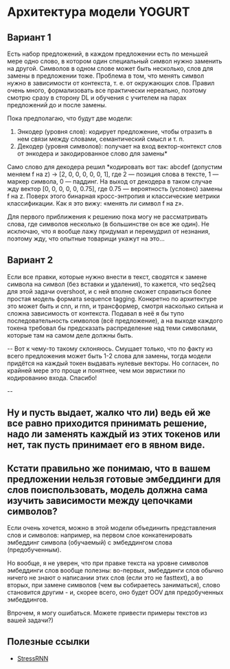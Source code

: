 # Архитектура модели YOGURT

## Вариант 1
Есть набор предложений, в каждом предложении есть по меньшей мере одно слово, в котором один специальный символ нужно заменить на другой.
Символов в одном слове может быть несколько, слов для замены в предложении тоже. Проблема в том, что менять символ нужно в зависимости от контекста, т. е. от окружающих слов. Правил очень много, формализовать все практически нереально, поэтому смотрю сразу в сторону DL и обучения с учителем на парах предложений до и после замены.

Пока предполагаю, что будут две модели:
 1. Энкодер (уровня слов): кодирует предложение, чтобы отразить в нем связи между словами, семантический смысл и т. п.
 2. Декодер (уровня символов): получает на вход вектор-контекст слов от энкодера и закодированное слово для замены*

Само слово для декодера решил *кодировать вот так:
abcdef (допустим меняем f на z) -> [2, 0, 0, 0, 0, 0, 1], где 2 — позиция слова в тексте, 1 — маркер символа, 0 — паддинг.
На выход от декодера в таком случае жду вектор [0, 0, 0, 0, 0, 0.75], где 0.75 — вероятность (условно) замены f на z.
Поверх этого бинарная кросс-энтропия и классические метрики классификации. Как я это вижу: «менять ли символ f на z».

Для первого приближения к решению пока могу не рассматривать слова, где символов несколько (в большинстве он все же один).
Не исключаю, что я вообще лажу придумал и перемудрил от незнания, поэтому жду, что опытные товарищи укажут на это…

## Вариант 2
Если все правки, которые нужно внести в текст, сводятся к замене символа на символ (без вставки и удаления), то кажется, что seq2seq для этой задачи overshoot, и с ней вполне сможет справиться более простая модель формата sequence tagging. Конкретно по архитектуре это может быть и cnn, и rnn, и трансформер, смотря насколько сильна и сложна зависимость от контекста.
Подавал в неё я бы тупо последовательность символов (всё предложение), а на выходе каждого токена требовал бы предсказать распределение над теми символами, которые там на самом деле должны быть.

--
Вот к чему-то такому склоняюсь. Смущает только, что по факту из всего предложения может быть 1-2 слова для замены, тогда модели придётся на каждый токен выдавать нулевые векторы. Но согласен, по крайней мере это проще и понятнее, чем мои эвристики по кодированию входа. Спасибо!

--

Ну и пусть выдает, жалко что ли) ведь ей же все равно приходится принимать решение, надо ли заменять каждый из этих токенов или нет, так пусть принимает его в явном виде.
--
Кстати правильно же понимаю, что в вашем предложении нельзя готовые эмбеддинги для слов поиспользовать, модель должна сама изучить зависимости между цепочками символов?
--
Если очень хочется, можно в этой модели объединить представления слов и символов: например, на первом слое конкатенировать эмбеддинг символа (обучаемый) с эмбеддингом слова (предобученным).

Но вообще, я не уверен, что при правке текста на уровне символов эмбеддинги слов вообще полезны: во-первых, эмбеддинги слов обычно ничего не знают о написании этих слов (если это не fasttext), а во вторых, при замене символов (чем вы собираетесь заниматься), слово становится другим - и, скорее всего, оно будет OOV для предобученных эмбеддингов.

Впрочем, я могу ошибаться. Можете привести примеры текстов из вашей задачи?)

## Полезные ссылки
* [StressRNN](https://github.com/Desklop/StressRNN)

